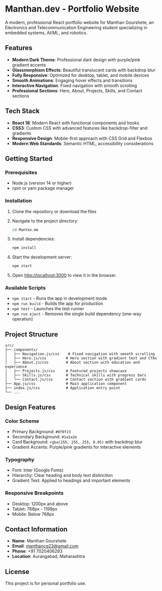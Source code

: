 # Manthan.dev - Portfolio Website

A modern, professional React portfolio website for Manthan Gourshete, an Electronics and Telecommunication Engineering student specializing in embedded systems, AI/ML, and robotics.

## Features

- **Modern Dark Theme**: Professional dark design with purple/pink gradient accents
- **Glassmorphism Effects**: Beautiful translucent cards with backdrop blur
- **Fully Responsive**: Optimized for desktop, tablet, and mobile devices
- **Smooth Animations**: Engaging hover effects and transitions
- **Interactive Navigation**: Fixed navigation with smooth scrolling
- **Professional Sections**: Hero, About, Projects, Skills, and Contact sections

## Tech Stack

- **React 18**: Modern React with functional components and hooks
- **CSS3**: Custom CSS with advanced features like backdrop-filter and gradients
- **Responsive Design**: Mobile-first approach with CSS Grid and Flexbox
- **Modern Web Standards**: Semantic HTML, accessibility considerations

## Getting Started

### Prerequisites

- Node.js (version 14 or higher)
- npm or yarn package manager

### Installation

1. Clone the repository or download the files
2. Navigate to the project directory:
   ```bash
   cd Mantex.me
   ```

3. Install dependencies:
   ```bash
   npm install
   ```

4. Start the development server:
   ```bash
   npm start
   ```

5. Open [http://localhost:3000](http://localhost:3000) to view it in the browser.

### Available Scripts

- `npm start` - Runs the app in development mode
- `npm run build` - Builds the app for production
- `npm test` - Launches the test runner
- `npm run eject` - Removes the single build dependency (one-way operation)

## Project Structure

```
src/
├── components/
│   ├── Navigation.js/css    # Fixed navigation with smooth scrolling
│   ├── Hero.js/css         # Hero section with gradient text and CTAs
│   ├── About.js/css        # About section with education and experience
│   ├── Projects.js/css     # Featured projects showcase
│   ├── Skills.js/css       # Technical skills with progress bars
│   └── Contact.js/css      # Contact section with gradient cards
├── App.js/css              # Main application component
├── index.js/css            # Application entry point
└── ...
```

## Design Features

### Color Scheme
- Primary Background: `#0f0f23`
- Secondary Background: `#1a1a2e`
- Card Background: `rgba(255, 255, 255, 0.05)` with backdrop blur
- Gradient Accents: Purple/pink gradients for interactive elements

### Typography
- Font: Inter (Google Fonts)
- Hierarchy: Clear heading and body text distinction
- Gradient Text: Applied to headings and important elements

### Responsive Breakpoints
- Desktop: 1200px and above
- Tablet: 768px - 1199px
- Mobile: Below 768px

## Contact Information

- **Name**: Manthan Gourshete
- **Email**: manthancg23@gmail.com
- **Phone**: +91 7020406293
- **Location**: Aurangabad, Maharashtra

## License

This project is for personal portfolio use.